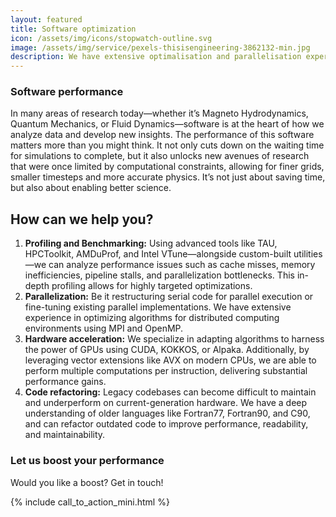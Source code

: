```yaml
---
layout: featured
title: Software optimization
icon: /assets/img/icons/stopwatch-outline.svg
image: /assets/img/service/pexels-thisisengineering-3862132-min.jpg
description: We have extensive optimalisation and parallelisation experience in HPC.
---
```


<div class="row">
    <div class="col-md-12">
        <div class="service-details mb-40">
            <h3>Software performance</h3>
            <p>
            In many areas of research today—whether it’s Magneto Hydrodynamics, Quantum Mechanics, or Fluid Dynamics—software is at the heart of how we analyze data and develop new insights. The performance of this software matters more than you might think. It not only cuts down on the waiting time for simulations to complete, but it also unlocks new avenues of research that were once limited by computational constraints, allowing for finer grids, smaller timesteps and more accurate physics. It’s not just about saving time, but also about enabling better science.
            </p>
            <h2>How can we help you?</h2>
            <ol>
                <li><strong>Profiling and Benchmarking:</strong> Using advanced tools like TAU, HPCToolkit, AMDuProf, and Intel VTune—alongside custom-built utilities—we can analyze performance issues such as cache misses, memory inefficiencies, pipeline stalls, and parallelization bottlenecks. This in-depth profiling allows for highly targeted optimizations.</li>
                <li><strong>Parallelization:</strong> Be it restructuring serial code for parallel execution or fine-tuning existing parallel implementations. We have extensive experience in optimizing algorithms for distributed computing environments using MPI and OpenMP.</li>
                <li><strong>Hardware acceleration:</strong> We specialize in adapting algorithms to harness the power of GPUs using CUDA, KOKKOS, or Alpaka. Additionally, by leveraging vector extensions like AVX on modern CPUs, we are able to perform multiple computations per instruction, delivering substantial performance gains.</li>
                <li><strong>Code refactoring:</strong> Legacy codebases can become difficult to maintain and underperform on current-generation hardware. We have a deep understanding of older languages like Fortran77, Fortran90, and C90, and can refactor outdated code to improve performance, readability, and maintainability.</li>
            </ol>
        </div>
    </div>
</div>
<div class="service-details mb-30">
    <h3>Let us boost your performance</h3>
    <p>Would you like a boost? Get in touch!</p>
    {% include call_to_action_mini.html %}
</div>
